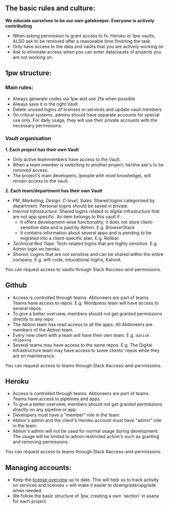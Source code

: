 ## The basic rules and culture:

**We educate ourselves to be our own gatekeeper. Everyone is actively contributing**

  - When asking permission to grant access to fx. Heroku or 1pw vaults, ALSO ask to be removed after a reasonable time finishing the task. 
  - Only have access to the data and vaults that you are actively working on
  - Ask to eliminate access when you can enter data/vaults of projects you are not working on.

## 1pw structure:

### Main rules:
  - Always generate codes via 1pw and use 2fa when possible
  - Always save it in the right Vault
  - Delete unused logins of licenses or services and update vault members
  - On critical systems, admins should have separate accounts for special use only. For daily usage, they will use their private accounts with the necessary permissions.
  
### Vault organisation

**1. Each project has their own Vault**

  - Only active teammembers have access to the Vault. 
  - When a team member is switching to another project, he/she ask's to be romoved access.
  - The project's main developers, (people with most knowledge), will remain access to the vault.

**2. Each team/department has their own Vault**

  - _PM, Marketing, Design. C-level, Sales:_ Shared logins categorised by department. Personal logins should be saved in private.
  - _Internal Infrastucture:_ Shared logins related to digital infrastucture that are not app specific. An item belongs to this vault if:
    - It offers development-wise functionality, it does not store client-sensitive data and is paid by Abtion. E.g. BrowserStack
    -  It contains information about several apps and is pending to be migrated into a client-specific plan. E.g. Rollbar.
  - _Technical Red Tape:_ Tech-related logins that are highly sensitive. E.g. Admin login on heroku
  - _Shared:_ Logins that are not sensitive and can be shared within the entire company. E.g. wifi code, educational logins, Kahoot.

You can request access to vaults through Slack #access-and-permissions.

## Github

- Access is controlled through teams. Abtioneers are part of teams. Teams have access to repos. E.g. Wordpress team will have access to several repos.
- To give a better overview, members should not get granted permissions directly to any repo. 
- The Abtion team has read access to all the apps. All Abtioneers are members of the Abtion team.
- Every new client with a team will have their own team. E.g. `danish-shipping`
- Several teams may have access to the same repos. E.g. The Digital Infrastructure team may have access to some clients' repos while they are on maintenance.

You can request access to teams through Slack #access-and-permissions.

## Heroku

- Access is controlled through teams. Abtioneers are part of teams. Teams have access to pipelines and apps.
- To give a better overview, members should not get granted permissions directly on any pipeline or app.
- Developers must have a "member" role in the team. 
- Abtion's admin and the client's Heroku account must have "admin" role in the team.
- Abtion's admin will not be used for normal usage during development. The usage will be limited to admin-restricted action's such as granting and removing permissions.

You can request access to teams through Slack #access-and-permissions.

## Managing accounts:

  - Keep the [license overview](https://app.asana.com/0/1149529931138025/list) up to date. This will help us to track activity on services and licenses + will make it easier to downgrade/upgrade when needed. 
  - We follow the basic structure of 1pw, creating a own 'section' in asana for each project. 

